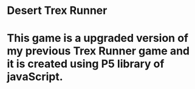 # Desert Trex Runner
# This game is a upgraded version of my previous Trex Runner game and it is created using P5 library of javaScript.
